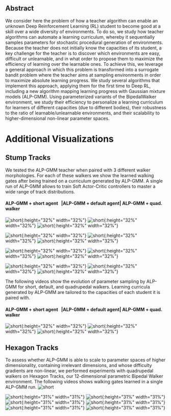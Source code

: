 ## Abstract

We consider here the problem of how a teacher algorithm can enable an unknown Deep Reinforcement Learning (RL) student 
to become good at a skill over a wide diversity of environments. To do so, we study how teacher algorithms can automate 
a learning curriculum, whereby it sequentially samples parameters for stochastic procedural generation of environments. 
Because the teacher does not initially know the capacities of its student, a key challenge for the teacher is to discover
 which environments are easy, difficult or unlearnable, and in what order to propose them to maximize the efficiency of 
 learning over the learnable ones. To achieve this, we leverage a general approach in which this problem is transformed 
 into a surrogate bandit problem where the teacher aims at sampling environments in order to maximize absolute learning 
 progress. We study several algorithms that implement this approach, applying them for the first time to Deep RL, including 
 a new algorithm mapping learning progress with Gaussian mixture models (ALP-GMM). Using parameterized variants of the 
 BipedalWalker environment, we study their efficiency to personalize a learning curriculum for learners of different 
 capacities (due to different bodies), their robustness to the ratio of learnable/unlearnable environments, and their 
 scalability to higher-dimensional non-linear parameter spaces.


# Additional Visualizations


## Stump Tracks
We tested the ALP-GMM teacher when paired with 3 different walker morphologies. For each of these walkers we show the
learned walking gates after being trained on a curriculum generated by ALP-GMM. A single run of ALP-GMM allows to train
 Soft Actor-Critic controllers to master a wide range of track distributions.

####  ALP-GMM + short agent &nbsp; |ALP-GMM + default agent| ALP-GMM + quad. walker

![short](graphics/walker_gates/demo_short_stump_gmm_asquad_0.gif){:height="32%" width="32%"}
![short](graphics/walker_gates/demo_default_stump_gmm_asquad_0.gif){:height="32%" width="32%"}
![short](graphics/walker_gates/demo_quadru_stump_gmm_compact_0.gif){:height="32%" width="32%"}

![short](graphics/walker_gates/demo_short_stump_gmm_asquad_3.gif){:height="32%" width="32%"}
![short](graphics/walker_gates/demo_default_stump_gmm_asquad_1.gif){:height="32%" width="32%"}
![short](graphics/walker_gates/demo_quadru_stump_gmm_compact_3.gif){:height="32%" width="32%"}

![short](graphics/walker_gates/demo_short_stump_gmm_asquad_2.gif){:height="32%" width="32%"}
![short](graphics/walker_gates/demo_default_stump_gmm_asquad_2.gif){:height="32%" width="32%"}
![short](graphics/walker_gates/demo_quadru_stump_gmm_compact_2.gif){:height="32%" width="32%"}

![short](graphics/walker_gates/demo_short_stump_gmm_asquad_1.gif){:height="32%" width="32%"}
![short](graphics/walker_gates/demo_default_stump_gmm_asquad_3.gif){:height="32%" width="32%"}
![short](graphics/walker_gates/demo_quadru_stump_gmm_compact_1.gif){:height="32%" width="32%"}

The following videos show the evolution of parameter sampling by ALP-GMM for short, default, and quadrupedal walkers.
Learning curricula generated by ALP-GMM are tailored to the capacities of each student it is paired with.

####  ALP-GMM + short agent &nbsp; |ALP-GMM + default agent| ALP-GMM + quad. walker
![short](graphics/GMM_gmmcshortcpu21-0611.gif){:height="32%" width="32%"}
![short](graphics/GMM_gmmcdefaultcpu21-063.gif){:height="32%" width="32%"}
![short](graphics/GMM_gmmclongcpu21-060.gif){:height="32%" width="32%"}



## Hexagon Tracks
To assess whether ALP-GMM is able to scale to parameter spaces of higher dimensionality, containing irrelevant
 dimensions, and whose difficulty gradients are non-linear, we performed experiments with quadrupedal walkers on Hexagon Tracks,
  our 12-dimensional parametric Bipedal Walker environment. The following videos shows walking gates learned in a single ALP-GMM run.
![short](graphics/walker_gates/stump_gmm_demo_26.gif)

![short](graphics/walker_gates/stump_gmm_demo_compact_3.gif){:height="31%" width="31%"}
![short](graphics/walker_gates/stump_gmm_demo_compact_8.gif){:height="31%" width="31%"}
![short](graphics/walker_gates/stump_gmm_demo_compact_10.gif){:height="31%" width="31%"}
![short](graphics/walker_gates/stump_gmm_demo_compact_19.gif){:height="31%" width="31%"}
![short](graphics/walker_gates/stump_gmm_demo_compact_48.gif){:height="31%" width="31%"}
![short](graphics/walker_gates/stump_gmm_demo_compact_36.gif){:height="31%" width="31%"}
